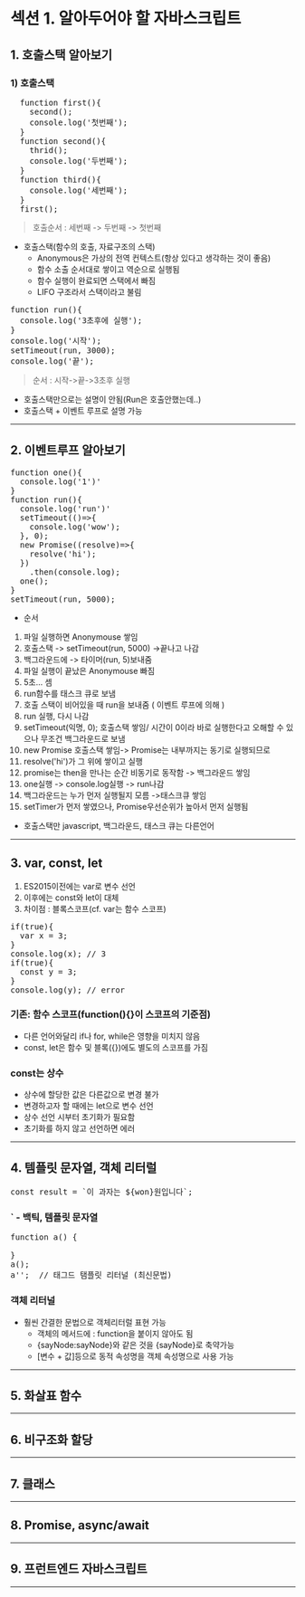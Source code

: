 # 섹션 1. 알아두어야 할 자바스크립트

## 1. 호출스택 알아보기
### 1) 호출스택 
<pre>
  function first(){
    second(); 
    console.log('첫번째'); 
  }
  function second(){
    thrid(); 
    console.log('두번째');
  }
  function third(){
    console.log('세번째');
  }
  first(); 
</pre>
> 호출순서 : 세번째 -> 두번째 -> 첫번째 
 
* 호출스택(함수의 호출, 자료구조의 스택)
  * Anonymous은 가상의 전역 컨텍스트(항상 있다고 생각하는 것이 좋음)
  * 함수 소출 순서대로 쌓이고 역순으로 실행됨
  * 함수 실행이 완료되면 스택에서 빠짐
  * LIFO 구조라서 스택이라고 불림

<pre>
function run(){
  console.log('3초후에 실행'); 
}
console.log('시작');
setTimeout(run, 3000); 
console.log('끝'); 
</pre>
> 순서 : 시작->끝->3초후 실행

* 호출스택만으로는 설명이 안됨(Run은 호출안했는데..)
* 호출스택 + 이벤트 루프로 설명 가능 

---------------------------
## 2. 이벤트루프 알아보기
<pre>
function one(){
  console.log('1')'
}
function run(){
  console.log('run')'
  setTimeout(()=>{
    console.log('wow');
  }, 0); 
  new Promise((resolve)=>{
    resolve('hi');
  })
    .then(console.log); 
  one(); 
}
setTimeout(run, 5000);
</pre>
* 순서 
1. 파일 실행하면 Anonymouse 쌓임
1. 호출스택 -> setTimeout(run, 5000) ->끝나고 나감
1. 백그라운드에 -> 타이머(run, 5)보내줌
1. 파일 실행이 끝났은 Anonymouse 빠짐
1. 5초... 셈 
1. run함수를 태스크 큐로 보냄
1. 호출 스택이 비어있을 때 run을 보내줌 ( 이벤트 루프에 의해 )
1. run 실행, 다시 나감
1. setTimeout(익명, 0); 호출스택 쌓임/ 시간이 0이라 바로 실행한다고 오해할 수 있으나 무조건 백그라운드로 보냄
1. new Promise 호출스택 쌓임-> Promise는 내부까지는 동기로 실행되므로 
1. resolve('hi')가 그 위에 쌓이고 실행 
1. promise는 then을 만나는 순간 비동기로 동작함 ->  백그라운드 쌓임
1. one실행 -> console.log실행 -> run나감 
1. 백그라운드는 누가 먼저 실행될지 모름 ->태스크큐 쌓임
1. setTimer가 먼저 쌓였으나, Promise우선순위가 높아서 먼저 실행됨 

* 호출스택만 javascript, 백그라운드, 태스크 큐는 다른언어

---------------------------
## 3. var, const, let 
1. ES2015이전에는 var로 변수 선언
1. 이후에는 const와 let이 대체 
1. 차이점 : 블록스코프(cf. var는 함수 스코프)
<pre>
if(true){
  var x = 3; 
}
console.log(x); // 3 
if(true){
  const y = 3; 
}
console.log(y); // error 
</pre>
### 기존: 함수 스코프(function(){}이 스코프의 기준점)
  * 다른 언어와달리 if나 for, while은 영향을 미치지 않음 
  * const, let은 함수 및 블록({})에도 별도의 스코프를 가짐
### const는 상수 
  * 상수에 할당한 값은 다른값으로 변경 불가 
  * 변경하고자 할 때에는 let으로 변수 선언
  * 상수 선언 시부터 초기화가 필요함
  * 초기화를 하지 않고 선언하면 에러 
---------------------------
## 4. 템플릿 문자열, 객체 리터럴
<pre>
const result = `이 과자는 ${won}원입니다`;
</pre>
### ` - 백틱, 템플릿 문자열
<pre>
function a() {

}
a(); 
a'';  // 태그드 탬플릿 리터널 (최신문법)
</pre>

### 객체 리터널 
  - 훨씬 간결한 문법으로 객체리터럴 표현 가능
    * 객체의 메서드에 : function을 붙이지 않아도 됨
    * {sayNode:sayNode}와 같은 것을 {sayNode}로 축약가능 
    * [변수 + 값]등으로 동적 속성명을 객체 속성명으로 사용 가능 
  
---------------------------
## 5. 화살표 함수 
---------------------------
## 6. 비구조화 할당
---------------------------
## 7. 클래스 
---------------------------
## 8. Promise, async/await
---------------------------
## 9. 프런트엔드 자바스크립트 
---------------------------
